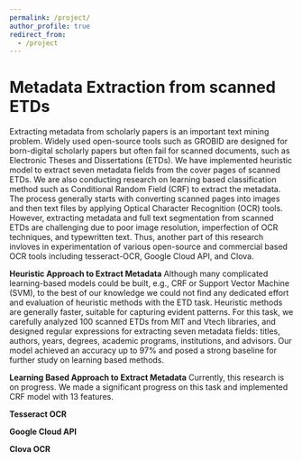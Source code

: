 ```yaml
---
permalink: /project/
author_profile: true
redirect_from: 
  - /project
---
```


Metadata Extraction from scanned ETDs
======
Extracting metadata from scholarly papers is an important text mining problem. Widely used open-source tools such as GROBID are designed for born-digital scholarly papers but often fail for scanned documents, such as Electronic Theses and Dissertations (ETDs). We have implemented heuristic model to extract seven metadata fields from the cover pages of scanned ETDs. We are also conducting research on learning based classification method such as Conditional Random Field (CRF) to extract the metadata. The process generally starts with converting scanned pages into images and then text files by applying Optical Character Recognition (OCR) tools. However, extracting metadata and full text segmentation from scanned ETDs are challenging due to poor image resolution, imperfection of OCR techniques, and typewritten text. Thus, another part of this research invloves in experimentation of various open-source and commercial based OCR tools including tesseract-OCR, Google Cloud API, and Clova.

**Heuristic Approach to Extract Metadata**
Although many complicated learning-based models could be built, e.g., CRF or Support Vector Machine (SVM), to the best of our knowledge we could not find any dedicated effort and evaluation of heuristic methods with the ETD task. Heuristic methods are generally faster, suitable for capturing evident patterns. For this task, we carefully analyzed 100 scanned ETDs from MIT and Vtech libraries, and designed regular expressions for extracting seven metadata fields: titles, authors, years, degrees, academic programs, institutions, and advisors. Our model achieved an accuracy up to 97% and posed a strong baseline for further study on learning based methods.

**Learning Based Approach to Extract Metadata**
Currently, this research is on progress. We made a significant progress on this task and implemented CRF model with 13 features.

**Tesseract OCR**

**Google Cloud API**

**Clova OCR**
